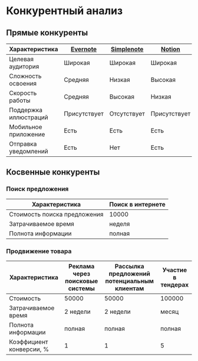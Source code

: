 # Конкурентный анализ

## Прямые конкуренты

| Характеристика        | [Evernote](https://evernote.com/) | [Simplenote](https://simplenote.com/) | [Notion](https://www.notion.so/) |
|-----------------------|-----------------------------------|---------------------------------------|----------------------------------|
| Целевая аудитория     | Широкая                           | Широкая                               | Широкая                          |
| Сложность освоения    | Средняя                           | Низкая                                | Высокая                          |
| Скорость работы       | Средняя                           | Высокая                               | Низкая                           |
| Поддержка иллюстраций | Присутствует                      | Отсутствует                           | Присутствует                     |
| Мобильное приложение  | Есть                              | Есть                                  | Есть                             |
| Отправка уведомлений  | Есть                              | Нет                                   | Есть                             |

## Косвенные конкуренты

### Поиск предложения

| Характеристика               | Поиск в интернете |
|------------------------------|-------------------|
| Стоимость поиска предложения | 10000             |
| Затрачиваемое время          | неделя            |
| Полнота информации           | полная            |

### Продвижение товара

| Характеристика           | Реклама через поисковые системы | Рассылка предложений потенциальным клиентам | Участие в тендерах |
|--------------------------|---------------------------------|---------------------------------------------|--------------------|
| Стоимость                | 50000                           | 50000                                       | 100000             |
| Затрачиваемое время      | 2 недели                        | 2 недели                                    | месяц              |
| Полнота информации       | полная                          | полная                                      | полная             |
| Коэффициент конверсии, % | 1                               | 1                                           | 5                  |
